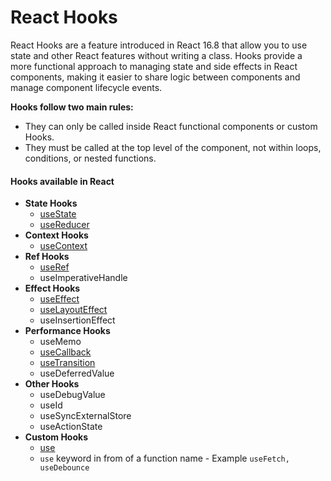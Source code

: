 # React Hooks
React Hooks are a feature introduced in React 16.8 that allow you to use state and other React features without writing a class. Hooks provide a more functional approach to managing state and side effects in React components, making it easier to share logic between components and manage component lifecycle events.

**Hooks follow two main rules:**
- They can only be called inside React functional components or custom Hooks.
- They must be called at the top level of the component, not within loops, conditions, or nested functions.

#### Hooks available in React
* **State Hooks**
  * [useState](useState/)
  * [useReducer](useReducer/)
* **Context Hooks**
  * [useContext](useContext/)
* **Ref Hooks**
  * [useRef](useRef/)
  * useImperativeHandle
* **Effect Hooks**
  * [useEffect](useEffect/)
  * [useLayoutEffect](useLayoutEffect/)
  * useInsertionEffect
* **Performance Hooks**
  * useMemo
  * [useCallback](useCallback/)
  * [useTransition](useTransition/)
  * useDeferredValue
* **Other Hooks**
  * useDebugValue
  * useId
  * useSyncExternalStore
  * useActionState
* **Custom Hooks**
  * [use](customHook/)
  * `use` keyword in from of a function name - Example `useFetch, useDebounce`

